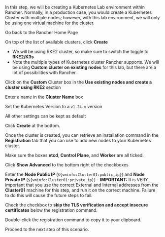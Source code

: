 In this step, we will be creating a Kubernetes Lab environment within Rancher. Normally, in a production case, you would create a Kubernetes Cluster with multiple nodes; however, with this lab environment, we will only be using one virtual machine for the cluster.

Go back to the Rancher Home Page

On top of the list of available clusters, click **Create**
  - We will be using RKE2 cluster, so make sure to switch the toggle to **RKE2/K3s**
  - Note the multiple types of Kubernetes cluster Rancher supports. We will be using **Custom cluster on existing nodes** for this lab, but there are a lot of possibilities with Rancher.

Click on the **Custom** Cluster box in the **Use existing nodes and create a cluster using RKE2** section

Enter a name in the **Cluster Name** box

Set the Kubernetes Version to a `v1.24.x` version

All other settings can be kept as default

Click **Create** at the bottom.

Once the cluster is created, you can retrieve an installation command in the **Registration** tab that you can use to add new nodes to your Kubernetes cluster.

Make sure the boxes **etcd**, **Control Plane**, and **Worker** are all ticked.

Click **Show Advanced** to the bottom right of the checkboxes

Enter the **Node Public IP** (`${vminfo:Cluster01:public_ip}`) and **Node Private IP** (`${vminfo:Cluster01:private_ip}`)
    - **IMPORTANT:** It is VERY important that you use the correct External and Internal addresses from the **Cluster01** machine for this step, and run it on the correct machine. Failure to do this will cause the future steps to fail.

Check the checkbox to **skip the TLS verification and accept insecure certificates** below the registration command.

Double-click the registration command to copy it to your clipboard.

Proceed to the next step of this scenario.
